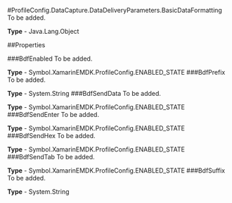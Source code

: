 #ProfileConfig.DataCapture.DataDeliveryParameters.BasicDataFormatting
To be added.

**Type** - Java.Lang.Object

##Properties

###BdfEnabled
To be added.

**Type** - Symbol.XamarinEMDK.ProfileConfig.ENABLED_STATE
###BdfPrefix
To be added.

**Type** - System.String
###BdfSendData
To be added.

**Type** - Symbol.XamarinEMDK.ProfileConfig.ENABLED_STATE
###BdfSendEnter
To be added.

**Type** - Symbol.XamarinEMDK.ProfileConfig.ENABLED_STATE
###BdfSendHex
To be added.

**Type** - Symbol.XamarinEMDK.ProfileConfig.ENABLED_STATE
###BdfSendTab
To be added.

**Type** - Symbol.XamarinEMDK.ProfileConfig.ENABLED_STATE
###BdfSuffix
To be added.

**Type** - System.String


